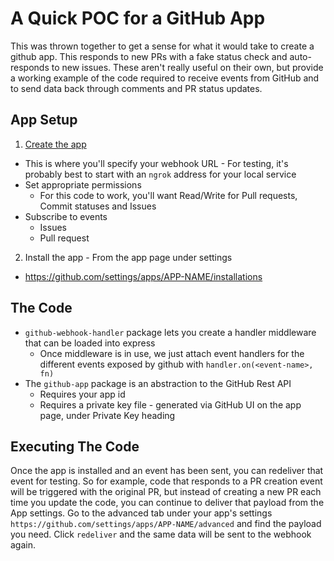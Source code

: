 # A Quick POC for a GitHub App

This was thrown together to get a sense for what it would take to create a github app. This responds to new PRs with a fake status check and auto-responds to new issues. These aren't really useful on their own, but provide a working example of the code required to receive events from GitHub and to send data back through comments and PR status updates.

## App Setup

1. [Create the app](https://developer.github.com/apps/building-github-apps/creating-a-github-app/)
  - This is where you'll specify your webhook URL - For testing, it's probably best to start with an `ngrok` address for your local service
  - Set appropriate permissions
    - For this code to work, you'll want Read/Write for Pull requests, Commit statuses and Issues
  - Subscribe to events
    - Issues
    - Pull request
2. Install the app - From the app page under settings
  - https://github.com/settings/apps/APP-NAME/installations

## The Code

- `github-webhook-handler` package lets you create a handler middleware that can be loaded into express
  - Once middleware is in use, we just attach event handlers for the different events exposed by github with `handler.on(<event-name>, fn)`
- The `github-app` package is an abstraction to the GitHub Rest API
  - Requires your app id
  - Requires a private key file - generated via GitHub UI on the app page, under Private Key heading

## Executing The Code

Once the app is installed and an event has been sent, you can redeliver that event for testing. So for example, code that responds to a PR creation event will be triggered with the original PR, but instead of creating a new PR each time you update the code, you can continue to deliver that payload from the App settings. Go to the advanced tab under your app's settings `https://github.com/settings/apps/APP-NAME/advanced` and find the payload you need. Click `redeliver` and the same data will be sent to the webhook again.
